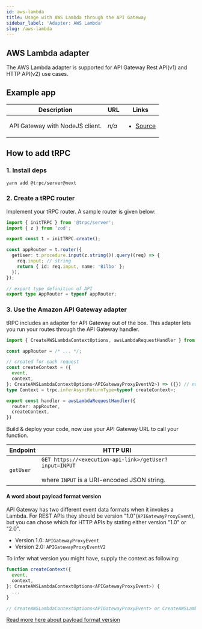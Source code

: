 ```yaml
---
id: aws-lambda
title: Usage with AWS Lambda through the API Gateway
sidebar_label: 'Adapter: AWS Lambda'
slug: /aws-lambda
---
```


## AWS Lambda adapter

The AWS Lambda adapter is supported for API Gateway Rest API(v1) and HTTP API(v2) use cases.

## Example app

<table>
  <thead>
    <tr>
      <th>Description</th>
      <th>URL</th>
      <th>Links</th>
    </tr>
  </thead>
  <tbody>
    <tr>
      <td>API Gateway with NodeJS client.</td>
      <td><em>n/a</em></td>
      <td>
        <ul>
          <li><a href="https://github.com/trpc/trpc/tree/main/examples/lambda-api-gateway">Source</a></li>
        </ul>
      </td>
    </tr>
  </tbody>
</table>

## How to add tRPC

### 1. Install deps

```bash
yarn add @trpc/server@next
```

### 2. Create a tRPC router

Implement your tRPC router. A sample router is given below:

```ts title='server.ts'
import { initTRPC } from '@trpc/server';
import { z } from 'zod';

export const t = initTRPC.create();

const appRouter = t.router({
  getUser: t.procedure.input(z.string()).query((req) => {
    req.input; // string
    return { id: req.input, name: 'Bilbo' };
  }),
});

// export type definition of API
export type AppRouter = typeof appRouter;
```

### 3. Use the Amazon API Gateway adapter

tRPC includes an adapter for API Gateway out of the box. This adapter lets you run your routes through the API Gateway handler.

```ts title='server.ts'
import { CreateAWSLambdaContextOptions, awsLambdaRequestHandler } from '@trpc/server/adapters/aws-lambda';

const appRouter = /* ... */;

// created for each request
const createContext = ({
  event,
  context,
}: CreateAWSLambdaContextOptions<APIGatewayProxyEventV2>) => ({}) // no context
type Context = trpc.inferAsyncReturnType<typeof createContext>;

export const handler = awsLambdaRequestHandler({
  router: appRouter,
  createContext,
})
```

Build & deploy your code, now use your API Gateway URL to call your function.

| Endpoint  | HTTP URI                                                                                                     |
| --------- | ------------------------------------------------------------------------------------------------------------ |
| `getUser` | `GET https://<execution-api-link>/getUser?input=INPUT` <br/><br/>where `INPUT` is a URI-encoded JSON string. |

#### A word about payload format version

API Gateway has two different event data formats when it invokes a Lambda. For REST APIs they should be version "1.0"(`APIGatewayProxyEvent`), but you can chose which for HTTP APIs by stating either version "1.0" or "2.0".

- Version 1.0: `APIGatewayProxyEvent`
- Version 2.0: `APIGatewayProxyEventV2`

To infer what version you might have, supply the context as following:

```ts
function createContext({
  event,
  context,
}: CreateAWSLambdaContextOptions<APIGatewayProxyEvent>) {
  ...
}

// CreateAWSLambdaContextOptions<APIGatewayProxyEvent> or CreateAWSLambdaContextOptions<APIGatewayProxyEventV2>
```

[Read more here about payload format version](https://docs.aws.amazon.com/apigateway/latest/developerguide/http-api-develop-integrations-lambda.html)
